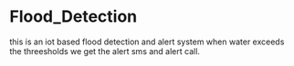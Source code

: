 # Flood_Detection
this is an iot based flood detection and alert system when water exceeds the threesholds we get the alert sms and alert call.  
